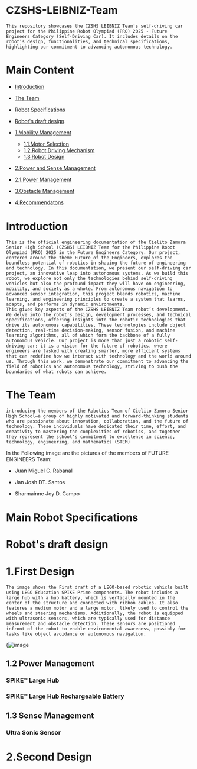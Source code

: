 # CZSHS-LEIBNIZ-Team
    This repository showcases the CZSHS LEIBNIZ Team's self-driving car project for the Philippine Robot Olympiad (PRO) 2025 - Future Engineers Category (Self-Driving Car). It includes details on the robot’s design, functionalities, and technical specifications, highlighting our commitment to advancing autonomous technology. 

# Main Content
- [Introduction](https://github.com/Sharmainne/CZSHS-LEIBNIZ-Team#introduction)

 - [The Team](https://github.com/Sharmainne/CZSHS-LEIBNIZ-Team/blob/main/README.md#the-team)

- [Robot Specifications](https://github.com/Sharmainne/CZSHS-LEIBNIZ-Team/blob/main/README.md#robot-specifications)
  
- [Robot's draft design](https://github.com/Sharmainne/CZSHS-LEIBNIZ-Team/blob/main/README.md#robots-draft-design).

- [1.Mobility Management](https://github.com/Sharmainne/CZSHS-LEIBNIZ-Team#1mobility-management)
  -    [1.1.Motor Selection](https://github.com/Sharmainne/CZSHS-LEIBNIZ-Team#11motor-selection)
  -    [1.2.Robot Driving Mechanism](https://github.com/Sharmainne/CZSHS-LEIBNIZ-Team#12robot-driving-mechanism)
  -    [1.3.Robot Design](https://github.com/Sharmainne/CZSHS-LEIBNIZ-Team#13robot-design)
    
-  [2.Power and Sense Management](https://github.com/Sharmainne/CZSHS-LEIBNIZ-Team#power-and-sense-management)
  -  [2.1.Power Management](https://github.com/Sharmainne/CZSHS-LEIBNIZ-Team#21-power-management)
      
 
-  [3.Obstacle Management](https://github.com/Sharmainne/CZSHS-LEIBNIZ-Team#3obstacle-management)

-  [4.Recommendatons](https://github.com/Sharmainne/CZSHS-LEIBNIZ-Team#4recommendations)

# Introduction
    This is the official engineering documentation of the Cielito Zamora Senior High School (CZSHS) LEIBNIZ Team for the Philippine Robot Olympiad (PRO) 2025 in the Future Engineers Category. Our project, centered around the theme Future of the Engineers, explores the boundless potential of robotics in shaping the future of engineering and technology. In this documentation, we present our self-driving car project, an innovative leap into autonomous systems. As we build this robot, we explore not only the technologies behind self-driving vehicles but also the profound impact they will have on engineering, mobility, and society as a whole. From autonomous navigation to advanced sensor integration, this project blends robotics, machine learning, and engineering principles to create a system that learns, adapts, and performs in dynamic environments. 
    This gives key aspects of the CZSHS LEIBNIZ Team robot’s development. We delve into the robot's design, development processes, and technical specifications, offering insights into the robotic technologies that drive its autonomous capabilities. These technologies include object detection, real-time decision-making, sensor fusion, and machine learning algorithms, all of which form the backbone of a fully autonomous vehicle. Our project is more than just a robotic self-driving car; it is a vision for the future of robotics, where engineers are tasked with creating smarter, more efficient systems that can redefine how we interact with technology and the world around us. Through this work, we demonstrate our commitment to advancing the field of robotics and autonomous technology, striving to push the boundaries of what robots can achieve.

# The Team
    introducing the members of the Robotics Team of Cielito Zamora Senior High School—a group of highly motivated and forward-thinking students who are passionate about innovation, collaboration, and the future of technology. These individuals have dedicated their time, effort, and creativity to mastering the complexities of robotics, and together they represent the school’s commitment to excellence in science, technology, engineering, and mathematics (STEM)

In the Following image are the pictures of the members of FUTURE ENGINEERS Team:
- Juan Miguel C. Rabanal
  
- Jan Josh DT. Santos
  
- Sharmainne Joy D. Campo
  

# Main Robot Specifications

# Robot's draft design
# 1.First Design
    The image shows the First draft of a LEGO-based robotic vehicle built using LEGO Education SPIKE Prime components. The robot includes a large hub with a hub battery, which is vertically mounted in the center of the structure and connected with ribbon cables. It also features a medium motor and a large motor, likely used to control the wheels and steering mechanisms. Additionally, the robot is equipped with ultrasonic sensors, which are typically used for distance measurement and obstacle detection. These sensors are positioned infront of the robot to enable environmental awareness, possibly for tasks like object avoidance or autonomous navigation. 
(![image](https://github.com/user-attachments/assets/358e0f76-56b9-41fa-a0cf-5844b7a0cb93)

## 1.2 Power Management 

### SPIKE™ Large Hub

### SPIKE™ Large Hub Rechargeable Battery

## 1.3 Sense Management

### Ultra Sonic Sensor

# 2.Second Design 








  

